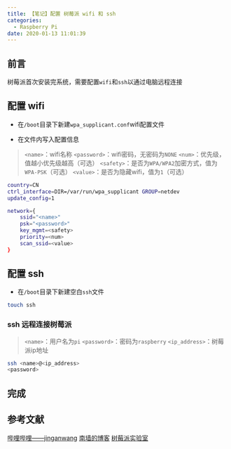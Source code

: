 ```yaml
---
title: 【笔记】配置 树莓派 wifi 和 ssh
categories:
  - Raspberry Pi
date: 2020-01-13 11:01:39
---
```


## 前言

树莓派首次安装完系统，需要配置`wifi`和`ssh`以通过电脑远程连接

<!-- more -->

## 配置 wifi

- 在`/boot`目录下新建`wpa_supplicant.conf`wifi配置文件

- 在文件内写入配置信息

> `<name>`：wifi名称
> `<password>`：wifi密码，无密码为`NONE`
> `<num>`：优先级，值越小优先级越高（可选）
> `<safety>`：是否为`WPA/WPA2`加密方式，值为`WPA-PSK`（可选）
> `<value>`：是否为隐藏wifi，值为`1`（可选）

``` sh
country=CN
ctrl_interface=DIR=/var/run/wpa_supplicant GROUP=netdev
update_config=1

network={
    ssid="<name>"
    psk="<password>"
    key_mgmt=<safety>
    priority=<num>
    scan_ssid=<value>
}
```

## 配置 ssh

- 在`/boot`目录下新建空白`ssh`文件

``` sh
touch ssh
```

### ssh 远程连接树莓派

> `<name>`：用户名为`pi`
> `<password>`：密码为`raspberry`
> `<ip_address>`：树莓派ip地址

``` sh
ssh <name>@<ip_address>
<password>
```

## 完成

## 参考文献

[哔哩哔哩——jinganwang](https://www.bilibili.com/video/av72048534?p=2)
[南墙的博客](http://imzifeng.cn/2018/07/badusb-on-raspberry-pi-zero-w/)
[树莓派实验室](http://shumeipai.nxez.com/2017/09/13/raspberry-pi-network-configuration-before-boot.html)

